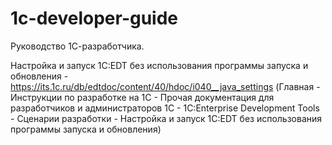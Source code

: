 # 1c-developer-guide
Руководство 1С-разработчика.


Настройка и запуск 1C:EDT без использования программы запуска и обновления - https://its.1c.ru/db/edtdoc/content/40/hdoc/i040__java_settings
(Главная - Инструкции по разработке на 1С - Прочая документация для разработчиков и администраторов 1С - 1C:Enterprise Development Tools - Сценарии разработки - Настройка и запуск 1C:EDT без использования программы запуска и обновления)
